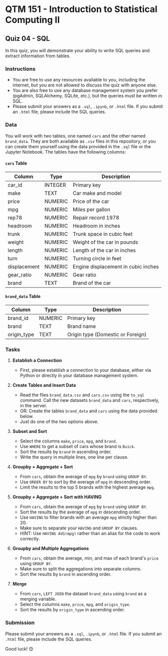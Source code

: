 # QTM 151 - Introduction to Statistical Computing II

## Quiz 04 - SQL

In this quiz, you will demonstrate your ability to write SQL queries and extract information from tables.

### Instructions

- You are free to use any resources available to you, including the internet, but you are not allowed to discuss the quiz with anyone else.
- You are also free to use any database management system you prefer (pgAdmin, SQLAlchemy, SQLite, etc.), but the queries must be written in SQL.
- Please submit your answers as a `.sql`, `.ipynb`, or `.html` file. If you submit an `.html` file, please include the SQL queries.

### Data

You will work with two tables, one named `cars` and the other named `brand_data`. They are both available as `.csv` files in this repository, or you can create them yourself using the data provided in the `.sql` file or the Jupyter Notebook. The tables have the following columns:

#### `cars` Table

| Column       | Type    | Description                          |
|--------------|---------|--------------------------------------|
| car_id       | INTEGER | Primary key                          |
| make         | TEXT    | Car make and model                   |
| price        | NUMERIC | Price of the car                     |
| mpg          | NUMERIC | Miles per gallon                     |
| rep78        | NUMERIC | Repair record 1978                   |
| headroom     | NUMERIC | Headroom in inches                   |
| trunk        | NUMERIC | Trunk space in cubic feet            |
| weight       | NUMERIC | Weight of the car in pounds          |
| length       | NUMERIC | Length of the car in inches          |
| turn         | NUMERIC | Turning circle in feet               |
| displacement | NUMERIC | Engine displacement in cubic inches  |
| gear_ratio   | NUMERIC | Gear ratio                           |
| brand        | TEXT    | Brand of the car                     |

#### `brand_data` Table

| Column      | Type    | Description                          |
|-------------|---------|--------------------------------------|
| brand_id    | NUMERIC | Primary key                          |
| brand       | TEXT    | Brand name                           |
| origin_type | TEXT    | Origin type (Domestic or Foreign)    |

### Tasks

1. **Establish a Connection**
   - First, please establish a connection to your database, either via Python or directly in your database management system.

2. **Create Tables and Insert Data**
   - Read the files `brand_data.csv` and `cars.csv` using the `to_sql` command. Call the new datasets `brand_data` and `cars`, respectively, in the server.
   - OR: Create the tables `brand_data` and `cars` using the data provided below.
   - Just do one of the two options above.

3. **Subset and Sort**
   - Select the columns `make`, `price`, `mpg`, and `brand`.
   - Use `WHERE` to get a subset of cars whose brand is `Buick`.
   - Sort the results by `brand` in ascending order.
   - Write the query in multiple lines, one line per clause.

4. **Groupby + Aggregate + Sort**
   - From `cars`, obtain the average of `mpg` by `brand` using `GROUP BY`.
   - Use `ORDER BY` to sort by the average of `mpg` in descending order.
   - Limit the results to the top 5 brands with the highest average `mpg`.

5. **Groupby + Aggregate + Sort with HAVING**
   - From `cars`, obtain the average of `mpg` by `brand` using `GROUP BY`.
   - Sort the results by the average of `mpg` in descending order.
   - Use `HAVING` to filter brands with an average `mpg` strictly higher than 20.
   - Make sure to separate your `HAVING` and `GROUP BY` clauses.
   - HINT: Use `HAVING AVG(mpg)` rather than an alias for the code to work correctly.

6. **Groupby and Multiple Aggregations**
   - From `cars`, obtain the average, min, and max of each brand's `price` using `GROUP BY`.
   - Make sure to split the aggregations into separate columns.
   - Sort the results by `brand` in ascending order.

7. **Merge**
   - From `cars`, `LEFT JOIN` the dataset `brand_data` using `brand` as a merging variable.
   - Select the columns `make`, `price`, `mpg`, and `origin_type`.
   - Sort the results by `origin_type` in ascending order.

### Submission

Please submit your answers as a `.sql`, `.ipynb`, or `.html` file. If you submit an `.html` file, please include the SQL queries.

Good luck! 😊